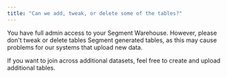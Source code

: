 ```yaml
---
title: "Can we add, tweak, or delete some of the tables?"
---
```


You have full admin access to your Segment Warehouse. However, please don't tweak or delete tables Segment generated tables, as this may cause problems for our systems that upload new data.

If you want to join across additional datasets, feel free to create and upload additional tables.
